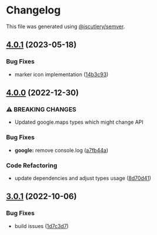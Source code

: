 # Changelog

This file was generated using [@jscutlery/semver](https://github.com/jscutlery/semver).

## [4.0.1](https://github.com/ng-maps/ng-maps/compare/google/4.0.0...google/4.0.1) (2023-05-18)


### Bug Fixes

* marker icon implementation ([14b3c93](https://github.com/ng-maps/ng-maps/commit/14b3c93a6991a4c454cf18d28b3e6feb8d093ce3))

## [4.0.0](https://github.com/ng-maps/ng-maps/compare/google/3.0.1...google/4.0.0) (2022-12-30)


### ⚠ BREAKING CHANGES

* Updated google.maps types which might change API

### Bug Fixes

* **google:** remove console.log ([a7fb44a](https://github.com/ng-maps/ng-maps/commit/a7fb44a08d000784ec8629f4b40ec5a4afc82073))


### Code Refactoring

* update dependencies and adjust types usage ([8d70d41](https://github.com/ng-maps/ng-maps/commit/8d70d416cb2ac77be5a7fbd50512d8e21bfbcb48))

## [3.0.1](https://github.com/ng-maps/ng-maps/compare/google/3.0.0...google/3.0.1) (2022-10-06)

### Bug Fixes

- build issues ([1d7c3d7](https://github.com/ng-maps/ng-maps/commit/1d7c3d7e3c1ebef586a4249cfb8add671f610529))
